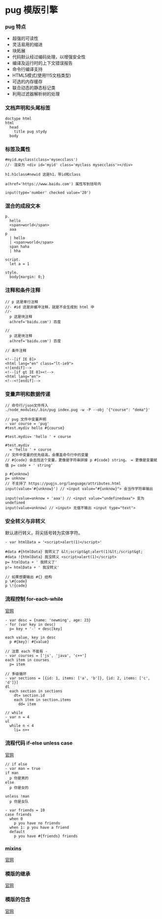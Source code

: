 # pug 模版引擎

### pug 特点

- 超强的可读性
- 灵活易用的缩进
- 块拓展
- 代码默认经过编码处理，以增强安全性
- 编译及运行时的上下文错误报告
- 命令行编译支持
- HTML5模式(使用!!!5文档类型)
- 可选的内存缓存
- 联合动态的静态标记类
- 利用过滤器解析树的处理

### 文档声明和头尾标签

```pug
doctype html
html
  head
    title pug stydy
  body
```

### 标签及属性

```pug
#myid.myclass(class='mysecclass')
//- 渲染为 <div id='myid' class='myclass mysecclass'></div>

h1.h1class#newid 这是h1，带id和class

a(href='https://www.baidu.com') 属性写到括号内

input(type='number' checked value='20')
```

### 混合的成段文本

```pug
p.
  hello
  <span>world</span>
  aaa
p
  | hello
  | <span>world</span>
  span haha
  | hha

script.
  let a = 1

style.
  body{margin: 0;}
```

### 注释和条件注释

```pug
// p 这是单行注释
//- #id 这是非缓冲注释，就是不会生成到 html 中
//-
  p 这是块注释
  a(href='baidu.com') 百度

//
  p 这是块注释
  a(href='baidu.com') 百度

// 条件注释

<!--[if IE 8]>
<html lang="en" class="lt-ie9">
<![endif]-->
<!--[if gt IE 8]><!-->
<html lang="en">
<!--<![endif]-->
```

### 变量声明和数据传递

```pug
// 命令行/json文件传入
./node_modules/.bin/pug index.pug -w -P --obj '{"course": "dema"}'

// pug 文件中变量声明
- var course = 'pug'
#test.mydiv hello #{course}

#test.mydiv= 'hello ' + course

#test.mydiv
  = 'hello ' + course
// 文件中变量的优先级高，会覆盖命令行中的变量
// #{code} 会去找这个变量，更像是字符串拼接 p #{code} string。 = 更像是变量赋值 p= code + ' string'

p #{unknow}
p= unknow
// 不支持了 https://pugjs.org/language/attributes.html
input(value='#{unknow}') // <input value="#{unknow}"> 会当作字符串输出

input(value=unknow + 'aaa') // <input value="undefinedaaa"> 变为 undefined
input(value=unknow) // <input> 无值不输出 <input type="text">
```

### 安全转义与非转义

默认进行转义，将尖括号转为实体字符。

```pug
- var htmlData = '<script>alert(1)</script>'

#data #{htmlData} 我转义了 &lt;script&gt;alert(1)&lt;/script&gt;
#data !{htmlData} 我没转义 <script>alert(1)</script>
p= htmlData + ' 我转义了'
p!= htmlData + ' 我没转义'

// 如果想要输出 #{} 结构
p \#{code}
p \!{code}
```

### 流程控制 for-each-while

[官网](https://pugjs.org/language/code.html)

```pug
- var desc = {name: 'newming', age: 23}
- for (var key in desc)
  p= key + '-' + desc[key]

each value, key in desc
  p #{key}: #{value}

// 注意 each 不能有 -
- var courses = ['js', 'java', 'c++']
each item in courses
  p= item

// 多级循环
- var sections = [{id: 1, items: ['a', 'b']}, {id: 2, items: ['c', 'd']}]
dl
  each section in sections
    dt= section.id
    each item in section.items
      dd= item

// while
- var n = 4
ul
  while n < 4
    li= n++
```

### 流程代码 if-else unless case

[官网](https://pugjs.org/language/conditionals.html)

```pug
// if else
- var man = true
if man
  p 你是男的
else
  p 你是女的

unless !man
  p 你是女队

- var friends = 10
case friends
  when 0
    p you have no friends
  when 1: p you have a friend
  default
    p you have #{friends} friends
```

### mixins

[官网](https://pugjs.org/language/mixins.html)

### 模版的继承

[官网](https://pugjs.org/language/inheritance.html)

### 模版的包含

[官网](https://pugjs.org/language/includes.html)
